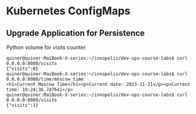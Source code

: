 # Kubernetes ConfigMaps

## Upgrade Application for Persistence

Python volume for visits counter

```shell
quiner@quiner-MaiBook-X-series:~/innopolis/dev-ops-course-labs$ curl 0.0.0.0:8080/visits
{"visits":0}
quiner@quiner-MaiBook-X-series:~/innopolis/dev-ops-course-labs$ curl 0.0.0.0:8080/time/moscow_time
<h1>Current Moscow Time</h1><p>Current date: 2023-11-21</p><p>Current time: 19:24:36.747641</p>
quiner@quiner-MaiBook-X-series:~/innopolis/dev-ops-course-labs$ curl 0.0.0.0:8080/visits
{"visits":1}
```